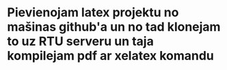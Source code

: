 # Pievienojam latex projektu no mašinas github'a un no tad klonejam to uz RTU serveru un taja kompilejam pdf ar xelatex komandu
